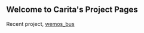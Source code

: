 ## Welcome to Carita's Project Pages

Recent project, [wemos_bus](https://carita-chung.github.io/wemos_bus/)


